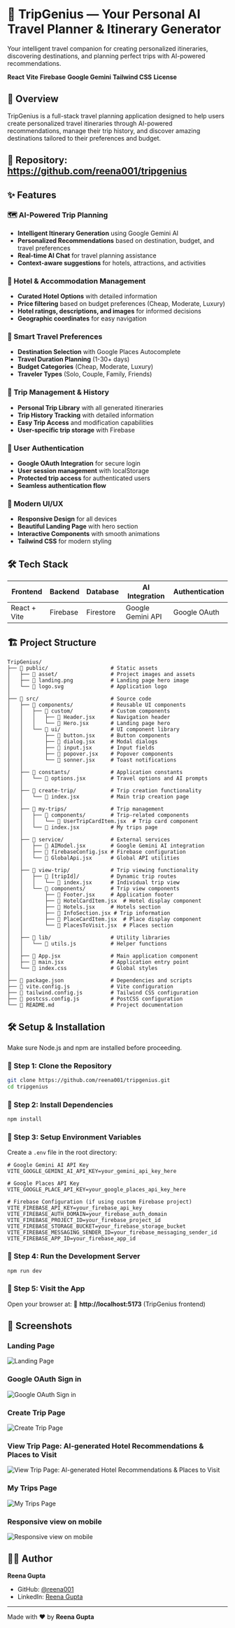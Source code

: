 # 🧠 TripGenius — Your Personal AI Travel Planner & Itinerary Generator
Your intelligent travel companion for creating personalized itineraries, discovering destinations, and planning perfect trips with AI-powered recommendations.

**React** **Vite** **Firebase** **Google Gemini** **Tailwind CSS** **License**

## 📌 Overview
TripGenius is a full-stack travel planning application designed to help users create personalized travel itineraries through AI-powered recommendations, manage their trip history, and discover amazing destinations tailored to their preferences and budget.

## 📖 Repository: https://github.com/reena001/tripgenius

## ✨ Features

### 🗺️ AI-Powered Trip Planning
- **Intelligent Itinerary Generation** using Google Gemini AI
- **Personalized Recommendations** based on destination, budget, and travel preferences
- **Real-time AI Chat** for travel planning assistance
- **Context-aware suggestions** for hotels, attractions, and activities

### 🏨 Hotel & Accommodation Management
- **Curated Hotel Options** with detailed information
- **Price filtering** based on budget preferences (Cheap, Moderate, Luxury)
- **Hotel ratings, descriptions, and images** for informed decisions
- **Geographic coordinates** for easy navigation

### 🎯 Smart Travel Preferences
- **Destination Selection** with Google Places Autocomplete
- **Travel Duration Planning** (1-30+ days)
- **Budget Categories** (Cheap, Moderate, Luxury)
- **Traveler Types** (Solo, Couple, Family, Friends)

### 📱 Trip Management & History
- **Personal Trip Library** with all generated itineraries
- **Trip History Tracking** with detailed information
- **Easy Trip Access** and modification capabilities
- **User-specific trip storage** with Firebase

### 🔐 User Authentication
- **Google OAuth Integration** for secure login
- **User session management** with localStorage
- **Protected trip access** for authenticated users
- **Seamless authentication flow**

### 🎨 Modern UI/UX
- **Responsive Design** for all devices
- **Beautiful Landing Page** with hero section
- **Interactive Components** with smooth animations
- **Tailwind CSS** for modern styling

## 🛠️ Tech Stack

| Frontend | Backend | Database | AI Integration | Authentication |
|----------|---------|----------|----------------|----------------|
| React + Vite | Firebase | Firestore | Google Gemini API | Google OAuth |

## 🏗️ Project Structure

```
TripGenius/
├── 📁 public/                    # Static assets
│   ├── 📁 asset/                 # Project images and assets
│   ├── 📄 landing.png            # Landing page hero image
│   └── 📄 logo.svg               # Application logo
│
├── 📁 src/                       # Source code
│   ├── 📁 components/            # Reusable UI components
│   │   ├── 📁 custom/            # Custom components
│   │   │   ├── 📄 Header.jsx     # Navigation header
│   │   │   └── 📄 Hero.jsx       # Landing page hero
│   │   └── 📁 ui/                # UI component library
│   │       ├── 📄 button.jsx     # Button components
│   │       ├── 📄 dialog.jsx     # Modal dialogs
│   │       ├── 📄 input.jsx      # Input fields
│   │       ├── 📄 popover.jsx    # Popover components
│   │       └── 📄 sonner.jsx     # Toast notifications
│   │
│   ├── 📁 constants/             # Application constants
│   │   └── 📄 options.jsx        # Travel options and AI prompts
│   │
│   ├── 📁 create-trip/           # Trip creation functionality
│   │   └── 📄 index.jsx          # Main trip creation page
│   │
│   ├── 📁 my-trips/              # Trip management
│   │   ├── 📁 components/        # Trip-related components
│   │   │   └── 📄 UserTripCardItem.jsx  # Trip card component
│   │   └── 📄 index.jsx          # My trips page
│   │
│   ├── 📁 service/               # External services
│   │   ├── 📄 AIModel.jsx        # Google Gemini AI integration
│   │   ├── 📄 firebaseConfig.jsx # Firebase configuration
│   │   └── 📄 GlobalApi.jsx      # Global API utilities
│   │
│   ├── 📁 view-trip/             # Trip viewing functionality
│   │   ├── 📁 [tripId]/          # Dynamic trip routes
│   │   │   └── 📄 index.jsx      # Individual trip view
│   │   └── 📁 components/        # Trip view components
│   │       ├── 📄 Footer.jsx     # Application footer
│   │       ├── 📄 HotelCardItem.jsx  # Hotel display component
│   │       ├── 📄 Hotels.jsx     # Hotels section
│   │       ├── 📄 InfoSection.jsx # Trip information
│   │       ├── 📄 PlaceCardItem.jsx  # Place display component
│   │       └── 📄 PlacesToVisit.jsx  # Places section
│   │
│   ├── 📁 lib/                   # Utility libraries
│   │   └── 📄 utils.js           # Helper functions
│   │
│   ├── 📄 App.jsx                # Main application component
│   ├── 📄 main.jsx               # Application entry point
│   └── 📄 index.css              # Global styles
│
├── 📄 package.json               # Dependencies and scripts
├── 📄 vite.config.js             # Vite configuration
├── 📄 tailwind.config.js         # Tailwind CSS configuration
├── 📄 postcss.config.js          # PostCSS configuration
└── 📄 README.md                  # Project documentation
```

## 🛠️ Setup & Installation

Make sure Node.js and npm are installed before proceeding.

### 🔹 Step 1: Clone the Repository
```bash
git clone https://github.com/reena001/tripgenius.git
cd tripgenius
```

### 🔹 Step 2: Install Dependencies
```bash
npm install
```

### 🔹 Step 3: Setup Environment Variables
Create a `.env` file in the root directory:

```env
# Google Gemini AI API Key
VITE_GOOGLE_GEMINI_AI_API_KEY=your_gemini_api_key_here

# Google Places API Key
VITE_GOOGLE_PLACE_API_KEY=your_google_places_api_key_here

# Firebase Configuration (if using custom Firebase project)
VITE_FIREBASE_API_KEY=your_firebase_api_key
VITE_FIREBASE_AUTH_DOMAIN=your_firebase_auth_domain
VITE_FIREBASE_PROJECT_ID=your_firebase_project_id
VITE_FIREBASE_STORAGE_BUCKET=your_firebase_storage_bucket
VITE_FIREBASE_MESSAGING_SENDER_ID=your_firebase_messaging_sender_id
VITE_FIREBASE_APP_ID=your_firebase_app_id
```

### 🔹 Step 4: Run the Development Server
```bash
npm run dev
```

### 🔹 Step 5: Visit the App
Open your browser at:
📍 **http://localhost:5173** (TripGenius frontend)

## 📱 Screenshots

### Landing Page
![Landing Page](https://github.com/reena001/tripgenius/blob/main/public/asset/1.1.png)

### Google OAuth Sign in
![Google OAuth Sign in](https://github.com/reena001/tripgenius/blob/main/public/asset/2.png)

### Create Trip Page
![Create Trip Page](https://github.com/reena001/tripgenius/blob/main/public/asset/4.4.png)

### View Trip Page: AI-generated Hotel Recommendations & Places to Visit
![View Trip Page: AI-generated Hotel Recommendations & Places to Visit](https://github.com/reena001/tripgenius/blob/main/public/asset/7.png)

### My Trips Page
![My Trips Page](https://github.com/reena001/tripgenius/blob/main/public/asset/6.png)

### Responsive view on mobile
![Responsive view on mobile](https://github.com/reena001/tripgenius/blob/main/public/asset/8.jpg)


## 👨‍💻 Author

**Reena Gupta**
- GitHub: [@reena001](https://github.com/reena001)
- LinkedIn: [Reena Gupta](https://linkedin.com/in/reena-gupta)

---

Made with ❤️ by **Reena Gupta**
